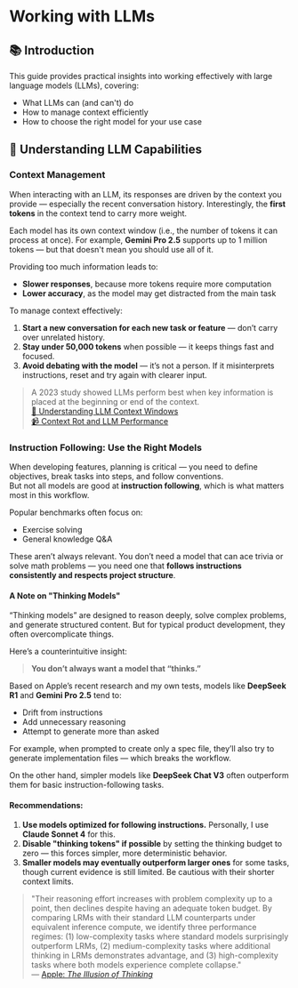# Working with LLMs

## 📚 Introduction

This guide provides practical insights into working effectively with large language models (LLMs), covering:

- What LLMs can (and can't) do  
- How to manage context efficiently  
- How to choose the right model for your use case


## 📖 Understanding LLM Capabilities

### Context Management

When interacting with an LLM, its responses are driven by the context you provide — especially the recent conversation history. Interestingly, the **first tokens** in the context tend to carry more weight.

Each model has its own context window (i.e., the number of tokens it can process at once). For example, **Gemini Pro 2.5** supports up to 1 million tokens — but that doesn't mean you should use all of it.

Providing too much information leads to:
- **Slower responses**, because more tokens require more computation
- **Lower accuracy**, as the model may get distracted from the main task

To manage context effectively:
1. **Start a new conversation for each new task or feature** — don’t carry over unrelated history.  
2. **Stay under 50,000 tokens** when possible — it keeps things fast and focused.  
3. **Avoid debating with the model** — it’s not a person. If it misinterprets instructions, reset and try again with clearer input.

> A 2023 study showed LLMs perform best when key information is placed at the beginning or end of the context.  
> [🧠 Understanding LLM Context Windows](https://medium.com/@tahirbalarabe2/understanding-llm-context-windows-tokens-attention-and-challenges-c98e140f174d)  
> [📹 Context Rot and LLM Performance](https://www.youtube.com/watch?v=TUjQuC4ugak)


### Instruction Following: Use the Right Models

When developing features, planning is critical — you need to define objectives, break tasks into steps, and follow conventions.  
But not all models are good at **instruction following**, which is what matters most in this workflow.

Popular benchmarks often focus on:
- Exercise solving
- General knowledge Q&A

These aren’t always relevant. You don’t need a model that can ace trivia or solve math problems — you need one that **follows instructions consistently and respects project structure**.

#### A Note on "Thinking Models"

“Thinking models” are designed to reason deeply, solve complex problems, and generate structured content. But for typical product development, they often overcomplicate things.

Here’s a counterintuitive insight:  
> **You don’t always want a model that “thinks.”**

Based on Apple’s recent research and my own tests, models like **DeepSeek R1** and **Gemini Pro 2.5** tend to:
- Drift from instructions  
- Add unnecessary reasoning  
- Attempt to generate more than asked

For example, when prompted to create only a spec file, they’ll also try to generate implementation files — which breaks the workflow.

On the other hand, simpler models like **DeepSeek Chat V3** often outperform them for basic instruction-following tasks.

#### Recommendations:

1. **Use models optimized for following instructions.** Personally, I use **Claude Sonnet 4** for this.  
2. **Disable "thinking tokens" if possible** by setting the thinking budget to zero — this forces simpler, more deterministic behavior.  
3. **Smaller models may eventually outperform larger ones** for some tasks, though current evidence is still limited. Be cautious with their shorter context limits.

> "Their reasoning effort increases with problem complexity up to a point, then declines despite having an adequate token budget. By comparing LRMs with their standard LLM counterparts under equivalent inference compute, we identify three performance regimes: (1) low-complexity tasks where standard models surprisingly outperform LRMs, (2) medium-complexity tasks where additional thinking in LRMs demonstrates advantage, and (3) high-complexity tasks where both models experience complete collapse."  
— [Apple: *The Illusion of Thinking*](https://ml-site.cdn-apple.com/papers/the-illusion-of-thinking.pdf)

